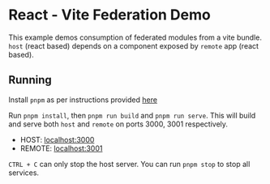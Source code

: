 # React - Vite Federation Demo

This example demos consumption of federated modules from a vite bundle. `host` (react based) depends on a component exposed by `remote` app (react based).

## Running

Install `pnpm` as per instructions provided [here](https://pnpm.io/installation)

Run `pnpm install`, then `pnpm run build` and `pnpm run serve`. This will build and serve both `host` and `remote` on ports 3000, 3001 respectively.

- HOST: [localhost:3000](http://localhost:3000/)
- REMOTE: [localhost:3001](http://localhost:3001/)

`CTRL + C` can only stop the host server. You can run `pnpm stop` to stop all services.

